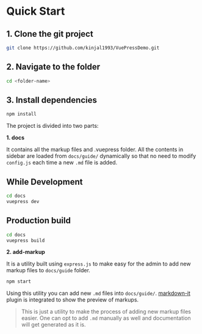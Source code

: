 # Quick Start

## 1. Clone the git project
``` bash
git clone https://github.com/kinjal1993/VuePressDemo.git
``` 
## 2. Navigate to the folder
``` bash
cd <folder-name>
``` 
## 3. Install dependencies
``` bash
npm install
```

The project is divided into two parts:

**1. docs**

It contains all the markup files and .vuepress folder. All the contents in sidebar are loaded from `docs/guide/` dynamically so that no need to modify `config.js` each time a new `.md` file is added.

## While Development
``` bash
cd docs
vuepress dev
```

## Production build
``` bash
cd docs
vuepress build
```

**2. add-markup**

It is a utility built using `express.js` to make easy for the admin to add new markup files to `docs/guide` folder.

``` bash
npm start
```

Using this utility you can add new `.md` files into `docs/guide/`. [markdown-it](https://github.com/markdown-it/markdown-it) plugin is integrated to show the preview of markups.

> This is just a utility to make the process of adding new markup files easier. One can opt to add `.md` manually as well and documentation will get generated as it is.